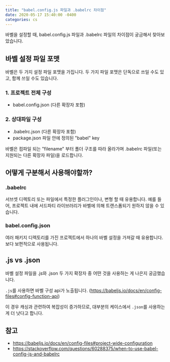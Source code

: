 ```yaml
---
title: "babel.config.js 파일과 .babelrc 차이점"
date: 2020-05-17 15:40:00 -0400
categories: cs
---
```


바벨을 설정할 때, babel.config.js 파일과 .babelrc 파일의 차이점이 궁금해서 찾아보았습니다.

## 바벨 설정 파일 포맷

바벨은 두 가지 설정 파일 포맷을 가집니다.
두 가지 파일 포맷은 단독으로 쓰일 수도 있고, 함께 쓰일 수도 있습니다.

### 1. 프로젝트 전체 구성

- babel.config.json (다른 확장자 포함)

### 2. 상대파일 구성

- .babelrc.json (다른 확장자 포함)
- package.json 파일 안에 정의된 "babel" key

바벨은 컴파일 되는 "filename" 부터 폴더 구조를 따라 올라가며 .babelrc 파일(또는 지원되는 다른 확장자 파일)을 로드합니다.

## 어떻게 구분해서 사용해야할까?

### .babelrc

서브셋 디렉토리 또는 파일에서 특정한 플러그인이나, 변형 할 때 유용합니다. 예를 들어, 프로젝트 내에 서드파티 라이브러리가 바벨에 의해 트랜스폼되기 원하지 않을 수 있습니다.

### babel.config.json

여러 패키지 디렉토리를 가진 프로젝트에서 하나의 바벨 설정을 가져갈 때 유용합니다. 보다 보편적으로 사용됩니다.

## .js vs .json

바벨 설정 파일을 .js와 .json 두 가지 확장자 중 어떤 것을 사용하는 게 나은지 궁금했습니다.

`.js`를 사용하면 바벨 구성 api가 노출됩니다.
(https://babeljs.io/docs/en/config-files#config-function-api)

이 경우 캐싱과 관련하여 복잡성이 증가하므로, 대부분의 케이스에서 `.json`를 사용하는게 더 낫다고 합니다.

## 참고

- https://babeljs.io/docs/en/config-files#project-wide-configuration
- https://stackoverflow.com/questions/60288375/when-to-use-babel-config-js-and-babelrc

<style type="text/css">
@media (min-width: 64em) {
  .archive pre { font-size: 0.8em; }
	.archive li,
	.archive p {
		font-size: 0.84em;
	}
}
@media (min-width: 80em) {
	.archive li,
	.archive p {
		font-size: 0.72em;
	}
}
</style>
